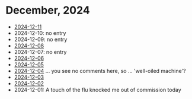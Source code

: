 # December, 2024

* [2024-12-11](11)
* 2024-12-10: no entry
* 2024-12-09: no entry
* [2024-12-08](08)
* 2024-12-07: no entry
* [2024-12-06](06)
* [2024-12-05](05)
* [2024-12-04](04) ... you see no comments here, so ... 'well-oiled machine'?
* [2024-12-03](03)
* [2024-12-02](02)
* 2024-12-01: A touch of the flu knocked me out of commission today
